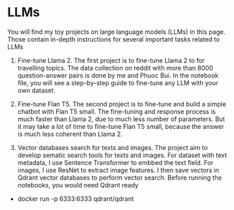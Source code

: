 # LLMs

You will find my toy projects on large language models (LLMs) in this page. Those contain in-depth instructions for several important tasks related to LLMs

1. Fine-tune Llama 2. The first project is to fine-tune Llama 2 to for travelling topics. The data collection on reddit with more than 8000 question-answer pairs is done by me and Phuoc Bui. In the notebook file, you will see a step-by-step guide to fine-tune any LLM with your own dataset.

2. Fine-tune Flan T5. The second project is to fine-tune and build a simple chatbot with Flan T5 small. The fine-tuning and response process is much faster than Llama 2, due to much less number of parameters. But it may take a lot of time to fine-tune Flan T5 small, because the answer is much less coherent than Llama 2.

3. Vector databases search for texts and images. The project aim to develop sematic search tools for texts and images. For dataset with text metadata, I use Sentence Transformer to embbed the text field. For images, I use ResNet to extract image features. I then save vectors in Qdrant vector databases to perform vector search. Before running the notebooks, you would need Qdrant ready 

- docker run -p 6333:6333 qdrant/qdrant

